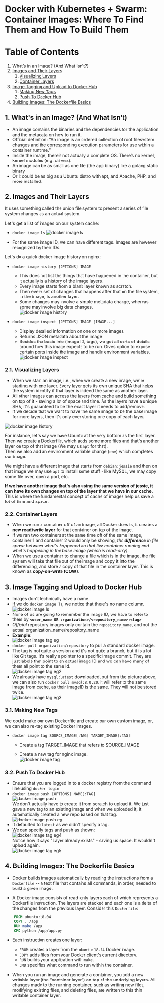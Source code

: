 # Docker with Kubernetes + Swarm: Container Images: Where To Find Them and How To Build Them


# Table of Contents
1. [What’s in an Image? (And What Isn't?)](#WhatIsInImage)
2. [Images and Their Layers](#ImageLayers)
    1. [Visualizing Layers](#VisualizingLayers)
    2. [Container Layers](#ContainerLayers)
3. [Image Tagging and Upload to Docker Hub](#ImageTag)
    1. [Making New Tags](#NewTags)
    2. [Push To Docker Hub](#PushDockerHub)
4. [Building Images: The Dockerfile Basics](#DockerfileBasics)


## 1. What's in an Image? (And What Isn't) <a name="WhatIsInImage"></a>
* An image contains the binaries and the dependencies for the application and the metadata on how to run it.
* Official definition: “An image is an ordered collection of root filesystem changes and the corresponding execution parameters for use within a container runtime.”
* Inside the image, there’s not actually a complete OS. There’s no kernel, kernel modules (e.g. drivers).
* An image can be as small as one file (the app binary) like a golang static binary
* Or it could be as big as a Ubuntu distro with apt, and Apache, PHP, and more installed.


## 2. Images and Their Layers <a name="ImageLayers"></a>
It uses something called the union file system to present a series of file system changes as an actual system. <br>

Let's get a list of images on our system cache: <br>
* `docker image ls`
![docker image ls](./Images/dockerImageLS.png)

* For the same image ID, we can have different tags. Images are however recognized by their IDs.

Let's do a quick docker image history on nginx:
* `docker image history [OPTIONS] IMAGE`
    - This does not list the things that have happened in the container, but it actually is a history of the image layers. 
    - Every image starts from a blank layer known as scratch. 
    - Then every set of changes that happens after that on the file system, in the image, is another layer. 
    - Some changes may involve a simple metadata change, whereas some may involve big data changes. <br>
    ![docker image history](./Images/dockerImageHistory.png)

* `docker image inspect [OPTIONS] IMAGE [IMAGE...]`
    - Display detailed information on one or more images.
    - Returns JSON metadata about the image
    - Besides the basic info (image ID, tags), we get all sorts of details around how this image expects to be run. Gives option to expose certain ports inside the image and handle environment variables. <br>
    ![docker image inspect](./Images/dockerImageInspect.png)

### 2.1. Visualizing Layers <a name="VisualizingLayers"></a>
* When we start an image, i.e., when we create a new image, we're starting with one layer. Every layer gets its own unique SHA that helps the system identify if that layer is indeed the same as another layer.
* All other images can access the layers from cache and build something on top of it - saving a lot of space and time. As the layers have a unique SHA, it's guaranteed to be the exact layer it needs to add/remove.
* If we decide that we want to have the same image to be the base image for more layers, then it's only ever storing one copy of each layer.

![docker image history](./Images/ImageLayers.png)

For instance, let's say we have Ubuntu at the very bottom as the first layer. <br> Then we create a Dockerfile, which adds some more files and that's another layer on top of that image (We may us `apt` for that). <br> Then we also add an environment variable change (`env`) which completes our image.

We might have a different image that starts from `debian:jessie` and then on that image we may use `apt` to install some stuff - like MySQL, we may copy some file over, open a port, etc. 

**If we have another image that's also using the same version of jessie, it can have its own changes on top of the layer that we have in our cache.**
This is where the fundamental concept of cache of images help us save a lot of time and space.


### 2.2. Container Layers <a name="ContainerLayers"></a>
* When we run a container off of an image, all Docker does is, it creates a **new read/write layer** for that container on top of the image.
* If we ran two containers at the same time off of the same image, container 1 and container 2 would only be showing, *the **difference** in file space between what's happened on that live container running and what's happening in the base image (which is read-only).*
* When we use a container to change a file which is in the image, the file system will take that file out of the image and copy it into the differencing, and store a copy of that file in the container layer. This is known as **copy-on-write (COW)**.


## 3. Image Tagging and Upload to Docker Hub <a name="ImageTag"></a>
- Images don't technically have a name.
- If we do `docker image ls`, we notice that there's no name column. <br>
![docker image ls](./Images/dockerImageLS.png) 
- None of us are going to remember the image ID, we have to refer to them by **`<user_name OR organization>/<repository_name>:<tag>`**
- *Official* repository images only contain the `repository_name`, and not the actual organization_name/repository_name
- **Example**: <br>
![docker image tag eg](./Images/dockerImageTagsExample.png)
- `docker pull organization/repository` to pull a standard docker image.
- The tag is not quite a version and it's not quite a branch, but it is a lot like Git tags. It's really a pointer to a specific image commit. They are just labels that point to an actual image ID and we can have many of them all point to the same id.<br>
![docker image tag eg2](./Images/dockerImageTagsExample2.png)
- We already have `mysql:latest` downloaded, but from the picture above, we can also run `docker pull mysql:8.0.20`, it will refer to the same image from cache, as their imageID is the same. They will not be stored twice.<br>
![docker image tag eg3](./Images/dockerImageTagsExample3.png)

### 3.1. Making New Tags <a name="NewTags"></a>
We could make our own Dockerfile and create our own custom image, or, we can also re-tag existing Docker images.
* `docker image tag SOURCE_IMAGE[:TAG] TARGET_IMAGE[:TAG]`
    - Create a tag TARGET_IMAGE that refers to SOURCE_IMAGE
    
    - Create a new tag for nginx image. <br>
    ![docker image tag](./Images/dockerImageTag.png)

### 3.2. Push To Docker Hub <a name="PushDockerHub"></a>
- Ensure that you are logged in to a docker registry from the command line using `docker login`
- `docker image push [OPTIONS] NAME[:TAG]` <br>
![docker image push](./Images/dockerImagePush.png) <br>
We don't actually have to create it from scratch to upload it. We just gave a new tag to an existing image and when we uploaded it, it automatically created a new repo based on that tag. <br>
![docker image push eg](./Images/dockerImagePushExample.png)
- It defaulted to `latest` as we didn't specify a tag.
- We can specify tags and push as shown: <br>
![docker image tag eg4](./Images/dockerImageTagsExample4.png) <br> Notice how it says "Layer already exists" - saving us space. It wouldn't upload again. <br>
![docker image tag eg5](./Images/dockerImageTagsExample5.png) <br>


## 4. Building Images: The Dockerfile Basics <a name="DockerfileBasics"></a>
* Docker builds images automatically by reading the instructions from a `Dockerfile` -- a text file that contains all commands, in order, needed to build a given image.

* A Docker image consists of read-only layers each of which represents a Dockerfile instruction. The layers are stacked and each one is a delta of the changes from the previous layer. Consider this `Dockerfile`: <br>
```dockerfile
    FROM ubuntu:18.04
    COPY . /app
    RUN make /app
    CMD python /app/app.py
```
* Each instruction creates one layer:
    - `FROM` creates a layer from the `ubuntu:18.04` Docker image.
    - `COPY` adds files from your Docker client's current directory.
    - `RUN` builds your application with `make`.
    - `CMD` specifies what command to run within the container.

* When you run an image and generate a container, you add a new writable layer (the “container layer”) on top of the underlying layers. All changes made to the running container, such as writing new files, modifying existing files, and deleting files, are written to this thin writable container layer.

